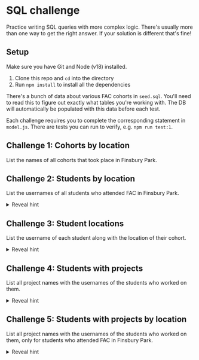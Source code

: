 # SQL challenge

Practice writing SQL queries with more complex logic. There's usually more than one way to get the right answer. If your solution is different that's fine!

## Setup

Make sure you have Git and Node (v18) installed.

1. Clone this repo and `cd` into the directory
1. Run `npm install` to install all the dependencies

There's a bunch of data about various FAC cohorts in `seed.sql`. You'll need to read this to figure out exactly what tables you're working with. The DB will automatically be populated with this data before each test.

Each challenge requires you to complete the corresponding statement in `model.js`. There are tests you can run to verify, e.g. `npm run test:1`.

## Challenge 1: Cohorts by location

List the names of all cohorts that took place in Finsbury Park.

## Challenge 2: Students by location

List the usernames of all students who attended FAC in Finsbury Park.

<details>
<summary>Reveal hint</summary>

You need to use the query from the previous question.

</details>

## Challenge 3: Student locations

List the username of each student along with the location of their cohort.

<details>
<summary>Reveal hint</summary>

Remember you can use joins to connect two tables together and access information from both.

</details>

## Challenge 4: Students with projects

List all project names with the usernames of the students who worked on them.

<details>
<summary>Reveal hint</summary>

Since projects-to-students is a _many-to-many_ relationship (each project can have multiple authors, each student can have multiple projects) we can't link them with just IDs. We need to use a separate table to keep track of which students worked on which projects.

This is often called a _join table_, or _junction table_. You'll need to join to this as an intermediary step to link projects to students. You don't need to create it—it is already created in `init.sql`

</details>

## Challenge 5: Students with projects by location

List all project names with the usernames of the students who worked on them, only for students who attended FAC in Finsbury Park.

<details>
<summary>Reveal hint</summary>

You've written all the queries you need in previous steps.

</details>
